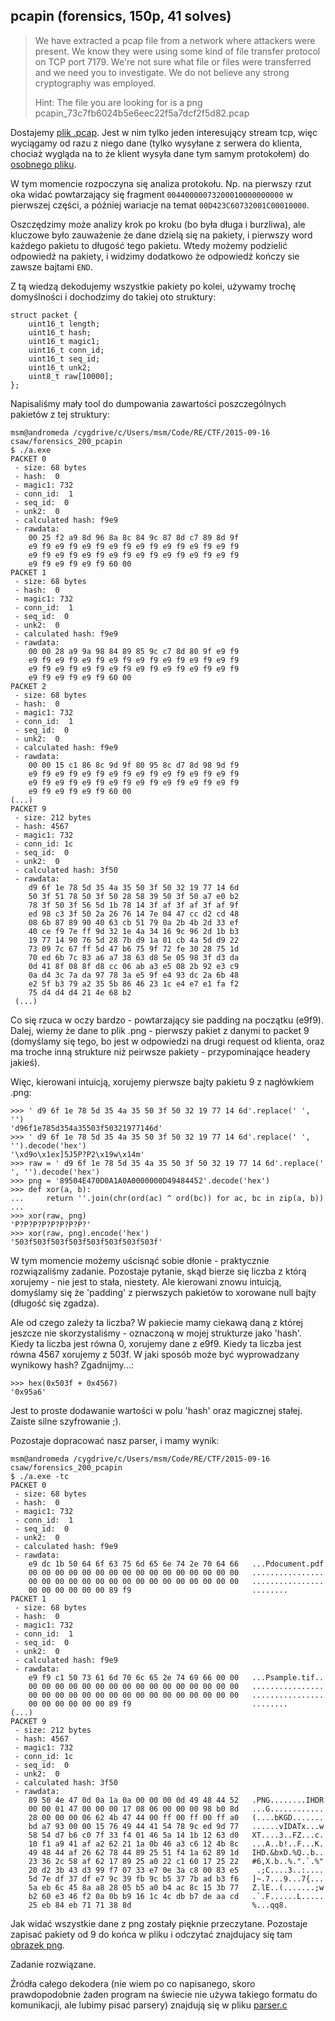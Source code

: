 ## pcapin (forensics, 150p, 41 solves)

> We have extracted a pcap file from a network where attackers were present. We know they were using some kind of file transfer protocol on TCP port 7179. We're not sure what file or files were transferred and we need you to investigate. We do not believe any strong cryptography was employed.
> 
> Hint: The file you are looking for is a png
> pcapin_73c7fb6024b5e6eec22f5a7dcf2f5d82.pcap

Dostajemy [plik .pcap](pcapin.pcap). Jest w nim tylko jeden interesujący stream tcp, więc wyciągamy od razu z niego dane (tylko wysyłane z serwera do klienta, chociaż wygląda na to że klient wysyła dane tym samym protokołem) do [osobnego pliku](rawdata.bin).

W tym momencie rozpoczyna się analiza protokołu. Np. na pierwszy rzut oka widać powtarzający się fragment `00440000073200010000000000` w pierwszej części, a później wariacje na temat `00D423C60732001C00010000`.

Oszczędzimy może analizy krok po kroku (bo była długa i burzliwa), ale kluczowe było zauważenie że dane dzielą się na pakiety, i pierwszy word każdego pakietu to długość tego pakietu. Wtedy możemy podzielić odpowiedź na pakiety, i widzimy dodatkowo że odpowiedź kończy sie zawsze bajtami `END`.

Z tą wiedzą dekodujemy wszystkie pakiety po kolei, używamy trochę domyślności i dochodzimy do takiej oto struktury:

    struct packet {
        uint16_t length;
        uint16_t hash;
        uint16_t magic1;
        uint16_t conn_id;
        uint16_t seq_id;
        uint16_t unk2;
        uint8_t raw[10000];
    };

Napisaliśmy mały tool do dumpowania zawartości poszczególnych pakietów z tej struktury:

    msm@andromeda /cygdrive/c/Users/msm/Code/RE/CTF/2015-09-16 csaw/forensics_200_pcapin
    $ ./a.exe
    PACKET 0
     - size: 68 bytes
     - hash:  0
     - magic1: 732
     - conn_id:  1
     - seq_id:  0
     - unk2:  0
     - calculated hash: f9e9
     - rawdata:
        00 25 f2 a9 8d 96 8a 8c 84 9c 87 8d c7 89 8d 9f
        e9 f9 e9 f9 e9 f9 e9 f9 e9 f9 e9 f9 e9 f9 e9 f9
        e9 f9 e9 f9 e9 f9 e9 f9 e9 f9 e9 f9 e9 f9 e9 f9
        e9 f9 e9 f9 e9 f9 60 00
    PACKET 1
     - size: 68 bytes
     - hash:  0
     - magic1: 732
     - conn_id:  1
     - seq_id:  0
     - unk2:  0
     - calculated hash: f9e9
     - rawdata:
        00 00 28 a9 9a 98 84 89 85 9c c7 8d 80 9f e9 f9
        e9 f9 e9 f9 e9 f9 e9 f9 e9 f9 e9 f9 e9 f9 e9 f9
        e9 f9 e9 f9 e9 f9 e9 f9 e9 f9 e9 f9 e9 f9 e9 f9
        e9 f9 e9 f9 e9 f9 60 00
    PACKET 2
     - size: 68 bytes
     - hash:  0
     - magic1: 732
     - conn_id:  1
     - seq_id:  0
     - unk2:  0
     - calculated hash: f9e9
     - rawdata:
        00 00 15 c1 86 8c 9d 9f 80 95 8c d7 8d 98 9d f9
        e9 f9 e9 f9 e9 f9 e9 f9 e9 f9 e9 f9 e9 f9 e9 f9
        e9 f9 e9 f9 e9 f9 e9 f9 e9 f9 e9 f9 e9 f9 e9 f9
        e9 f9 e9 f9 e9 f9 60 00
    (...)
    PACKET 9
     - size: 212 bytes
     - hash: 4567
     - magic1: 732
     - conn_id: 1c
     - seq_id:  0
     - unk2:  0
     - calculated hash: 3f50
     - rawdata:
        d9 6f 1e 78 5d 35 4a 35 50 3f 50 32 19 77 14 6d
        50 3f 51 78 50 3f 50 28 58 39 50 3f 50 a7 e0 b2
        78 3f 50 3f 56 5d 1b 78 14 3f af 3f af 3f af 9f
        ed 98 c3 3f 50 2a 26 76 14 7e 04 47 cc d2 cd 48
        08 6b 87 89 90 40 63 cb 51 79 0a 2b 4b 2d 33 ef
        40 ce f9 7e ff 9d 32 1e 4a 34 16 9c 96 2d 1b b3
        19 77 14 90 76 5d 28 7b d9 1a 01 cb 4a 5d d9 22
        73 09 7c 67 ff 5d 47 b6 75 9f 72 fe 30 28 75 1d
        70 ed 6b 7c 83 a6 a7 38 63 d8 5e 05 98 3f d3 da
        0d 41 8f 08 8f d8 cc 06 ab a3 e5 08 2b 92 e3 c9
        0a d4 3c 7a da 97 78 3a e5 9f e4 93 dc 2a 6b 48
        e2 5f b3 79 a2 35 5b 86 46 23 1c e4 e7 e1 fa f2
        75 d4 d4 d4 21 4e 68 b2
     (...)

Co się rzuca w oczy bardzo - powtarzający sie padding na początku (e9f9). Dalej, wiemy że dane to plik .png - pierwszy pakiet z danymi to packet 9 (domyślamy się tego, bo jest w odpowiedzi na drugi request od klienta, oraz ma troche inną strukture niż peirwsze pakiety - przypominające headery jakieś).

Więc, kierowani intuicją, xorujemy pierwsze bajty pakietu 9 z nagłówkiem .png:

    >>> ' d9 6f 1e 78 5d 35 4a 35 50 3f 50 32 19 77 14 6d'.replace(' ', '')
    'd96f1e785d354a35503f50321977146d'
    >>> ' d9 6f 1e 78 5d 35 4a 35 50 3f 50 32 19 77 14 6d'.replace(' ', '').decode('hex')
    '\xd9o\x1ex]5J5P?P2\x19w\x14m'
    >>> raw = ' d9 6f 1e 78 5d 35 4a 35 50 3f 50 32 19 77 14 6d'.replace(' ', '').decode('hex')
    >>> png = '89504E470D0A1A0A0000000D49484452'.decode('hex')
    >>> def xor(a, b):
    ...     return ''.join(chr(ord(ac) ^ ord(bc)) for ac, bc in zip(a, b))
    ...
    >>> xor(raw, png)
    'P?P?P?P?P?P?P?P?'
    >>> xor(raw, png).encode('hex')
    '503f503f503f503f503f503f503f503f'

W tym momencie możemy uścisnąć sobie dłonie - praktycznie rozwiązaliśmy zadanie. Pozostaje pytanie, skąd bierze się liczba z którą xorujemy - nie jest to stała, niestety. Ale kierowani znowu intuicją, domyślamy się że 'padding' z pierwszych pakietów to xorowane null bajty (długość się zgadza).

Ale od czego zależy ta liczba? W pakiecie mamy ciekawą daną z której jeszcze nie skorzystaliśmy - oznaczoną w mojej strukturze jako 'hash'. Kiedy ta liczba jest równa 0, xorujemy dane z e9f9. Kiedy ta liczba jest równa 4567 xorujemy z 503f. W jaki sposób może być wyprowadzany wynikowy hash? Zgadnijmy...:

    >>> hex(0x503f + 0x4567)
    '0x95a6'

Jest to proste dodawanie wartości w polu 'hash' oraz magicznej stałej. Zaiste silne szyfrowanie ;).

Pozostaje dopracować nasz parser, i mamy wynik:

    msm@andromeda /cygdrive/c/Users/msm/Code/RE/CTF/2015-09-16 csaw/forensics_200_pcapin
    $ ./a.exe -tc
    PACKET 0
     - size: 68 bytes
     - hash:  0
     - magic1: 732
     - conn_id:  1
     - seq_id:  0
     - unk2:  0
     - calculated hash: f9e9
     - rawdata:
        e9 dc 1b 50 64 6f 63 75 6d 65 6e 74 2e 70 64 66   ...Pdocument.pdf
        00 00 00 00 00 00 00 00 00 00 00 00 00 00 00 00   ................
        00 00 00 00 00 00 00 00 00 00 00 00 00 00 00 00   ................
        00 00 00 00 00 00 89 f9                           ........
    PACKET 1
     - size: 68 bytes
     - hash:  0
     - magic1: 732
     - conn_id:  1
     - seq_id:  0
     - unk2:  0
     - calculated hash: f9e9
     - rawdata:
        e9 f9 c1 50 73 61 6d 70 6c 65 2e 74 69 66 00 00   ...Psample.tif..
        00 00 00 00 00 00 00 00 00 00 00 00 00 00 00 00   ................
        00 00 00 00 00 00 00 00 00 00 00 00 00 00 00 00   ................
        00 00 00 00 00 00 89 f9                           ........
    (...)
    PACKET 9
     - size: 212 bytes
     - hash: 4567
     - magic1: 732
     - conn_id: 1c
     - seq_id:  0
     - unk2:  0
     - calculated hash: 3f50
     - rawdata:
        89 50 4e 47 0d 0a 1a 0a 00 00 00 0d 49 48 44 52   .PNG........IHDR
        00 00 01 47 00 00 00 17 08 06 00 00 00 98 b0 8d   ...G............
        28 00 00 00 06 62 4b 47 44 00 ff 00 ff 00 ff a0   (....bKGD.......
        bd a7 93 00 00 15 76 49 44 41 54 78 9c ed 9d 77   ......vIDATx...w
        58 54 d7 b6 c0 7f 33 f4 01 46 5a 14 1b 12 63 d0   XT....3..FZ...c.
        10 f1 a9 41 af a2 62 21 1a 0b 46 a3 c6 12 4b 8c   ...A..b!..F...K.
        49 48 44 af 26 62 78 44 89 25 51 f4 1a 62 89 1d   IHD.&bxD.%Q..b..
        23 36 2c 58 af 62 17 89 25 a0 22 c1 60 17 25 22   #6,X.b..%.".`.%"
        20 d2 3b 43 d3 99 f7 07 33 e7 0e 3a c8 00 83 e5    .;C....3..:....
        5d 7e df 37 df e7 9c 39 fb 9c b5 37 7b ad b3 f6   ]~.7...9...7{...
        5a eb 6c 45 8a a8 28 05 b5 a0 b4 ac 8c 15 3b 77   Z.lE..(.......;w
        b2 60 e3 46 f2 0a 0b b9 16 1c 4c db b7 de aa cd   .`.F......L.....
        25 eb 84 eb 71 71 38 8d                           %...qq8.

Jak widać wszystkie dane z png zostały pięknie przeczytane. Pozostaje zapisać pakiety od 9 do końca w pliku i odczytać znajdujacy się tam [obrazek png](pcapin.png).

Zadanie rozwiązane.

Źródła całego dekodera (nie wiem po co napisanego, skoro prawdopodobnie żaden program na świecie nie używa takiego formatu do komunikacji, ale lubimy pisać parsery) znajdują się w pliku [parser.c](parser.c)
